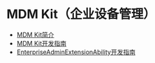 # MDM Kit（企业设备管理）<!--mdm-kit-->
<!--Kit: MDM Kit-->
<!--Subsystem: Customization-->
<!--Owner: @huanleima-->
<!--SE: @liuzuming-->
<!--TSE: @lpw_work-->

- [MDM Kit简介](mdm-kit-intro.md)
- [MDM Kit开发指南](mdm-kit-guide.md)
- [EnterpriseAdminExtensionAbility开发指南](mdm-kit-admin.md)
